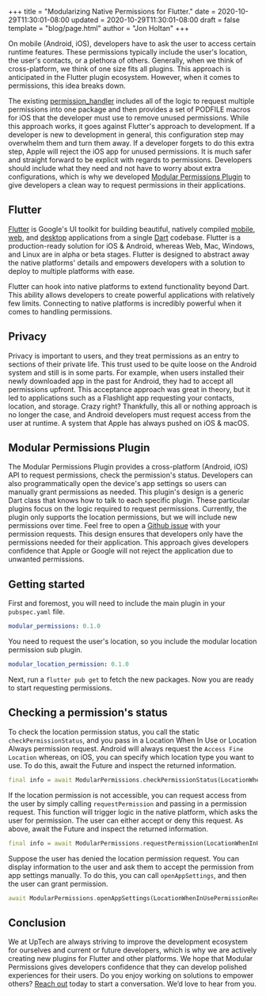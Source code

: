 +++
title = "Modularizing Native Permissions for Flutter."
date = 2020-10-29T11:30:01-08:00
updated = 2020-10-29T11:30:01-08:00
draft = false
template = "blog/page.html"
author = "Jon Holtan"
+++

On mobile (Android, iOS), developers have to ask the user to access certain runtime features. These permissions typically include the user's location, the user's contacts, or a plethora of others. Generally, when we think of cross-platform, we think of one size fits all plugins. This approach is anticipated in the Flutter plugin ecosystem. However, when it comes to permissions, this idea breaks down. 

The existing [permission_handler](https://pub.dev/packages/permission_handler) includes all of the logic to request multiple permissions into one package and then provides a set of PODFILE macros for iOS that the developer must use to remove unused permissions. While this approach works, it goes against Flutter's approach to development. If a developer is new to development in general, this configuration step may overwhelm them and turn them away. If a developer forgets to do this extra step, Apple will reject the iOS app for unused permissions. It is much safer and straight forward to be explicit with regards to permissions. Developers should include what they need and not have to worry about extra configurations, which is why we developed [Modular Permissions Plugin](https://pub.dev/packages/modular_permissions/versions/0.1.0) to give developers a clean way to request permissions in their applications.

## Flutter 
[Flutter](https://flutter.dev) is Google's UI toolkit for building beautiful, natively compiled [mobile](https://flutter.dev/docs), [web](https://flutter.dev/web), and [desktop](https://flutter.dev/desktop) applications from a single [Dart](https://dart.dev) codebase. Flutter is a production-ready solution for iOS & Android, whereas Web, Mac, Windows, and Linux are in alpha or beta stages. Flutter is designed to abstract away the native platforms' details and empowers developers with a solution to deploy to multiple platforms with ease.

Flutter can hook into native platforms to extend functionality beyond Dart. This ability allows developers to create powerful applications with relatively few limits. Connecting to native platforms is incredibly powerful when it comes to handling permissions. 

## Privacy

Privacy is important to users, and they treat permissions as an entry to sections of their private life. This trust used to be quite loose on the Android system and still is in some parts. For example, when users installed their newly downloaded app in the past for Android, they had to accept all permissions upfront. This acceptance approach was great in theory, but it led to applications such as a Flashlight app requesting your contacts, location, and storage. Crazy right? Thankfully, this all or nothing approach is no longer the case, and Android developers must request access from the user at runtime. A system that Apple has always pushed on iOS & macOS. 

## Modular Permissions Plugin

The Modular Permissions Plugin provides a cross-platform (Android, iOS) API to request permissions, check the permission's status. Developers can also programmatically open the device's app settings so users can manually grant permissions as needed. This plugin's design is a generic Dart class that knows how to talk to each specific plugin. These particular plugins focus on the logic required to request permissions. Currently, the plugin only supports the location permissions, but we will include new permissions over time. Feel free to open a [Github issue](https://github.com/uptech/modular_app_permissions/issues) with your permission requests. This design ensures that developers only have the permissions needed for their application. This approach gives developers confidence that Apple or Google will not reject the application due to unwanted permissions.

## Getting started

First and foremost, you will need to include the main plugin in your `pubspec.yaml` file.

```yaml
modular_permissions: 0.1.0
```

You need to request the user's location, so you include the modular location permission sub plugin.

```yaml
modular_location_permission: 0.1.0
```

Next, run a `flutter pub get` to fetch the new packages. Now you are ready to start requesting permissions.  

## Checking a permission's status

To check the location permission status, you call the static `checkPermissionStatus`, and you pass in a Location When In Use or Location Always permission request. Android will always request the `Access Fine Location` whereas, on iOS, you can specify which location type you want to use. To do this, await the Future and inspect the returned information.

```dart
final info = await ModularPermissions.checkPermissionStatus(LocationWhenInUsePermissionRequest());
```

If the location permission is not accessible, you can request access from the user by simply calling `requestPermission` and passing in a permission request. This function will trigger logic in the native platform, which asks the user for permission. The user can either accept or deny this request. As above, await the Future and inspect the returned information.

```dart
final info = await ModularPermissions.requestPermission(LocationWhenInUsePermissionRequest());
```

Suppose the user has denied the location permission request. You can display information to the user and ask them to accept the permission from app settings manually. To do this, you can call `openAppSettings`, and then the user can grant permission.

```dart
await ModularPermissions.openAppSettings(LocationWhenInUsePermissionRequest());
```

## Conclusion

We at UpTech are always striving to improve the development ecosystem for ourselves and current or future developers, which is why we are actively creating new plugins for Flutter and other platforms. We hope that Modular Permissions gives developers confidence that they can develop polished experiences for their users. Do you enjoy working on solutions to empower others? [Reach out](https://upte.ch/#contact) today to start a conversation. We’d love to hear from you.
